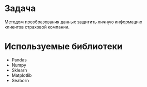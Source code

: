 # Задача
Методом преобразования данных защитить личную информацию клиентов страховой компании.
# Используемые библиотеки
- Pandas
- Numpy
- Sklearn
- Matplotlib
- Seaborn

